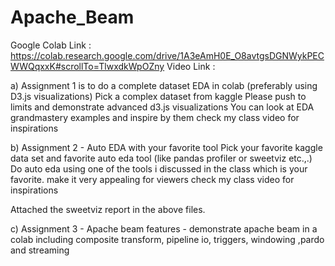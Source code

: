 # Apache_Beam

Google Colab Link : https://colab.research.google.com/drive/1A3eAmH0E_O8avtgsDGNWykPECWWQqxxK#scrollTo=TlwxdkWpOZny
Video Link : 

a) Assignment 1 is to do a complete dataset EDA in colab (preferably using D3.js visualizations)
Pick a complex dataset from kaggle 
Please push to limits and demonstrate advanced d3.js visualizations 
You can look at EDA grandmastery examples and inspire by them
check my class video for inspirations

b) Assignment 2 - Auto EDA with your favorite tool
Pick your favorite kaggle data set and favorite auto eda tool (like pandas profiler or sweetviz etc.,.) 
Do auto eda using one of the tools i discussed in the class which is your favorite. make it very appealing for viewers
check my class video for inspirations

Attached the sweetviz report in the above files.

c) Assignment 3 - 
Apache beam features - demonstrate apache beam in a colab including
composite transform, pipeline io, triggers, windowing ,pardo and streaming


